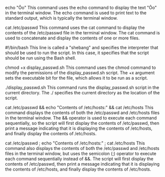 echo "Ôo"
This command uses the echo command to display the text "Ôo" in the terminal window. The echo command is used to print text to the standard output, which is typically the terminal window.

cat /etc/passwd
This command uses the cat command to display the contents of the /etc/passwd file in the terminal window. The cat command is used to concatenate and display the contents of one or more files.

#!/bin/bash
This line is called a "shebang" and specifies the interpreter that should be used to run the script. In this case, it specifies that the script should be run using the Bash shell.

chmod +x display_passwd.sh
This command uses the chmod command to modify the permissions of the display_passwd.sh script. The +x argument sets the executable bit for the file, which allows it to be run as a script.

./display_passwd.sh
This command runs the display_passwd.sh script in the current directory. The ./ specifies the current directory as the location of the script.

cat /etc/passwd && echo "Contents of /etc/hosts:" && cat /etc/hosts
This command displays the contents of both the /etc/passwd and /etc/hosts files in the terminal window. The && operator is used to execute each command sequentially, so the script will first display the contents of /etc/passwd, then print a message indicating that it is displaying the contents of /etc/hosts, and finally display the contents of /etc/hosts.

cat /etc/passwd ; echo "Contents of /etc/hosts:" ; cat /etc/hosts
This command also displays the contents of both the /etc/passwd and /etc/hosts files in the terminal window, but uses the semicolon (;) operator to execute each command sequentially instead of &&. The script will first display the contents of /etc/passwd, then print a message indicating that it is displaying the contents of /etc/hosts, and finally display the contents of /etc/hosts.
